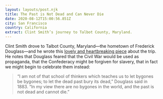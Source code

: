 ```yaml
---
layout: layouts/post.njk
title: The Past is Not Dead and Can Never Die
date: 2020-08-12T15:00:56.851Z
city: San Francisco
country: California
extract: Clint Smith’s journey to Talbot County, Maryland.
---
```


Clint Smith drove to Talbot County, Maryland—the hometown of Frederick Douglass—and he wrote this [lovely and heartbreaking piece](https://www.theatlantic.com/magazine/archive/2020/09/looking-for-frederick-douglass/614179/) about the trip. He notes that Douglass feared that the Civil War would be used as propaganda, that the Confederacy might be forgiven for slavery, that in fact we might begin to celebrate them instead:

> “I am not of that school of thinkers which teaches us to let bygones be bygones; to let the dead past bury its dead,” Douglass said in 1883. “In my view there are no bygones in the world, and the past is not dead and cannot die.”
